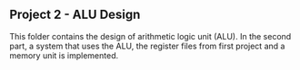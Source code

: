 ## Project 2 - ALU Design

This folder contains the design of arithmetic logic unit (ALU). In the second part, a system that uses the ALU, the register files from first project and a memory unit is implemented. 